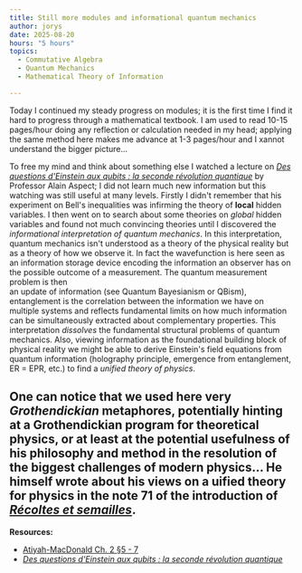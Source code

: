 ```yaml
---
title: Still more modules and informational quantum mechanics
author: jorys
date: 2025-08-20
hours: "5 hours"
topics:
  - Commutative Algebra
  - Quantum Mechanics
  - Mathematical Theory of Information

---
```




Today I continued my steady progress on modules; it is the first time I find it hard to progress through a mathematical textbook. I am used to read 10-15 pages/hour doing any reflection or calculation needed in my head; applying the same method here makes me advance at 1-3 pages/hour and I xannot understand the bigger picture...

To free my mind and think about something else I watched a lecture on [_Des questions d'Einstein aux qubits : la seconde révolution quantique_](https://youtu.be/LQVxudyvB5o?si=QO4dMf8g0hWBRyq9) by Professor Alain Aspect; I did not learn much new information but this watching was still useful at many levels. Firstly I didn't remember that his experiment on Bell's inequalities was infirming the theory of **local** hidden variables. I then went on to search about some theories on _global_ hidden variables and found not much convincing theories until I discovered the _informational interpretation of quantum mechanics_. In this interpretation, quantum mechanics isn't understood as a theory of the physical reality but as a theory of how we observe it. In fact the wavefunction is here seen as an information storage device encoding the information an observer has on the possible outcome of a measurement. The quantum measurement problem is then  
an update of information (see Quantum Bayesianism or QBism), entanglement is the correlation between the information we have on multiple systems and reflects fundamental limits on how much information can be simultaneously extracted about complementary properties. This interpretation _dissolves_ the fundamental structural problems of quantum mechanics. Also, viewing information as the foundational building block of physical reality we might be able to derive Einstein's field equations from quantum information (holography principle, emergence from entanglement, ER = EPR, etc.) to find a _unified theory of physics_.

One can notice that we used here very _Grothendickian_ metaphores, potentially hinting at a Grothendickian program for theoretical physics, or at least at the potential usefulness of his philosophy and method in the resolution of the biggest challenges of modern physics... He himself wrote about his views on a uified theory for physics in the note 71 of the introduction of [_Récoltes et semailles_](https://web.ma.utexas.edu/users/slaoui/notes/recoltes_et_semailles.pdf).
---
**Resources:**
* [Atiyah-MacDonald Ch. 2 §5 - 7]([ajoute_lien.com](https://webhomes.maths.ed.ac.uk/~v1ranick/papers/atiyahmacdonald.pdf))
* [_Des questions d'Einstein aux qubits : la seconde révolution quantique_](https://youtu.be/LQVxudyvB5o?si=QO4dMf8g0hWBRyq9)
